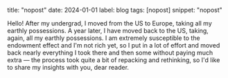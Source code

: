 title: "nopost"
date: 2024-01-01
label: blog
tags: [nopost]
snippet: "nopost"


Hello! After my undergrad, I moved from the US to Europe, taking all my earthly possessions. A year later, I have moved back to the US, taking, again, all my earthly possessions. I am extremely susceptible to the endowment effect and I'm not rich yet, so I put in a lot of effort and moved back nearly everything I took there and then some without paying much extra — the process took quite a bit of repacking and rethinking, so I'd like to share my insights with you, dear reader. 
